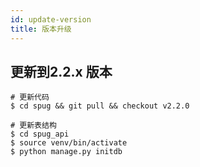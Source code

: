 ```yaml
---
id: update-version
title: 版本升级
---
```

## 更新到2.2.x 版本
```
# 更新代码
$ cd spug && git pull && checkout v2.2.0

# 更新表结构
$ cd spug_api
$ source venv/bin/activate
$ python manage.py initdb
```

